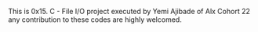 This is 0x15. C - File I/O project executed by Yemi Ajibade of Alx Cohort 22
any contribution to these codes are highly welcomed.

